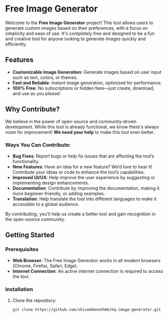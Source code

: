 # Free Image Generator

Welcome to the **Free Image Generator** project! This tool allows users to generate custom images based on their preferences, with a focus on simplicity and ease of use. It's completely free and designed to be a fun and creative tool for anyone looking to generate images quickly and efficiently.

## Features

- **Customizable Image Generation**: Generate images based on user input such as text, colors, or themes.
- **Fast and Reliable**: Instant image generation, optimized for performance.
- **100% Free**: No subscriptions or hidden fees—just create, download, and use as you please!

## Why Contribute?

We believe in the power of open-source and community-driven development. While this tool is already functional, we know there's always room for improvement! **We need your help** to make this tool even better.

### Ways You Can Contribute:

- **Bug Fixes**: Report bugs or help fix issues that are affecting the tool’s functionality.
- **New Features**: Have an idea for a new feature? We’d love to hear it! Contribute your ideas or code to enhance the tool’s capabilities.
- **Improved UI/UX**: Help improve the user experience by suggesting or implementing design enhancements.
- **Documentation**: Contribute by improving the documentation, making it more beginner-friendly, or adding examples.
- **Translation**: Help translate the tool into different languages to make it accessible to a global audience.

By contributing, you’ll help us create a better tool and gain recognition in the open-source community. 

## Getting Started

### Prerequisites

- **Web Browser**: The Free Image Generator works in all modern browsers (Chrome, Firefox, Safari, Edge).
- **Internet Connection**: An active internet connection is required to access the tool.

### Installation

1. Clone the repository:
   ```bash
   git clone https://github.com/shivadebnathA6/hq-image-generator.git
